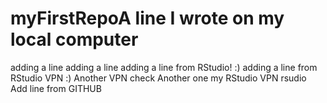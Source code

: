 # myFirstRepoA line I wrote on my local computer
adding a line
adding a line
adding a line from RStudio! :)
adding a line from RStudio VPN :)
Another VPN check
Another one
my RStudio
VPN rsudio
Add line from GITHUB
